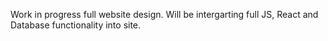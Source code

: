Work in progress full website design. Will be intergarting full JS, React and Database functionality into site.
